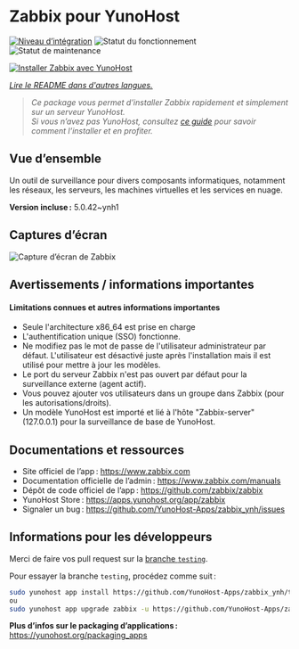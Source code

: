 <!--
Nota bene : ce README est automatiquement généré par <https://github.com/YunoHost/apps/tree/master/tools/readme_generator>
Il NE doit PAS être modifié à la main.
-->

# Zabbix pour YunoHost

[![Niveau d’intégration](https://dash.yunohost.org/integration/zabbix.svg)](https://dash.yunohost.org/appci/app/zabbix) ![Statut du fonctionnement](https://ci-apps.yunohost.org/ci/badges/zabbix.status.svg) ![Statut de maintenance](https://ci-apps.yunohost.org/ci/badges/zabbix.maintain.svg)

[![Installer Zabbix avec YunoHost](https://install-app.yunohost.org/install-with-yunohost.svg)](https://install-app.yunohost.org/?app=zabbix)

*[Lire le README dans d'autres langues.](./ALL_README.md)*

> *Ce package vous permet d’installer Zabbix rapidement et simplement sur un serveur YunoHost.*  
> *Si vous n’avez pas YunoHost, consultez [ce guide](https://yunohost.org/install) pour savoir comment l’installer et en profiter.*

## Vue d’ensemble

Un outil de surveillance pour divers composants informatiques, notamment les réseaux, les serveurs, les machines virtuelles et les services en nuage.


**Version incluse :** 5.0.42~ynh1

## Captures d’écran

![Capture d’écran de Zabbix](./doc/screenshots/screenshot1.png)

## Avertissements / informations importantes

#### Limitations connues et autres informations importantes

* Seule l'architecture x86_64 est prise en charge
* L'authentification unique (SSO) fonctionne.
* Ne modifiez pas le mot de passe de l'utilisateur administrateur par défaut. L'utilisateur est désactivé juste après l'installation mais il est utilisé pour mettre à jour les modèles.
* Le port du serveur Zabbix n'est pas ouvert par défaut pour la surveillance externe (agent actif).
* Vous pouvez ajouter vos utilisateurs dans un groupe dans Zabbix (pour les autorisations/droits).
* Un modèle YunoHost est importé et lié à l'hôte "Zabbix-server" (127.0.0.1) pour la surveillance de base de YunoHost.
## Documentations et ressources

- Site officiel de l’app : <https://www.zabbix.com>
- Documentation officielle de l’admin : <https://www.zabbix.com/manuals>
- Dépôt de code officiel de l’app : <https://github.com/zabbix/zabbix>
- YunoHost Store : <https://apps.yunohost.org/app/zabbix>
- Signaler un bug : <https://github.com/YunoHost-Apps/zabbix_ynh/issues>

## Informations pour les développeurs

Merci de faire vos pull request sur la [branche `testing`](https://github.com/YunoHost-Apps/zabbix_ynh/tree/testing).

Pour essayer la branche `testing`, procédez comme suit :

```bash
sudo yunohost app install https://github.com/YunoHost-Apps/zabbix_ynh/tree/testing --debug
ou
sudo yunohost app upgrade zabbix -u https://github.com/YunoHost-Apps/zabbix_ynh/tree/testing --debug
```

**Plus d’infos sur le packaging d’applications :** <https://yunohost.org/packaging_apps>

